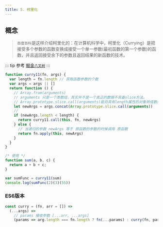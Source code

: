 ```yaml
---
title: 5. 柯里化
---
```


## 概念
> `百度百科`是这样介绍柯里化的：在计算机科学中，柯里化（Currying）是把接受多个参数的函数变换成接受一个单一参数(最初函数的第一个参数)的函数，并且返回接受余下的参数且返回结果的新函数的技术。

::: tip 参考
[掘金`八叉树`](https://juejin.im/post/5ce108275188250ef043ee20#heading-24)
:::


```js
function curry11(fn, args) {
  var length = fn.length // 获取函数参数的个数
  var args = args || []
  return function () {
    // Array.from(arguments)
    // arguments 只是一个类数组，其实并不是一个真正的数据不具备slice方法。
    // Array.prototype.slice.call(arguments)能将具有length属性的对象转成数组
    let newArgs = args.concat(Array.prototype.slice.call(arguments))
    // 
    if (newArgs.length < length) {
      return curry11.call(this, fn, newArgs)
    } else {
      // 当递归的参数 newArgs 等于 原函数的参数的时候调用 原函数
      return fn.apply(this, newArgs)
    }
  }
}

/* 使用 */
function sum(a, b, c) {
  return a + b + c;
}

var sumFunc = curry11(sum)
console.log(sumFunc(2)(3)(55))

```

### ES6版本

```js
const curry = (fn, arr = []) =>
  (...args) =>
    // params 接收参数 [...arr, ...args]
    (params => arg.length === fn.length ? fn(...params) : curry(fn, params))([...arr, ...args])

```